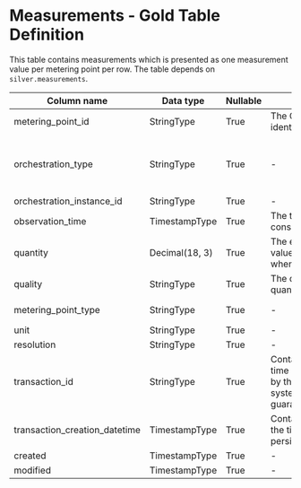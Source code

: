 # Measurements - Gold Table Definition

This table contains measurements which is presented as one measurement value per metering point per row. The table depends on `silver.measurements`.

| Column name | Data type | Nullable | Description | Constraints |
| - | - | - | - | - |
| metering_point_id | StringType | True | The GSRN number that uniquely identifies the metering point | Exactly 18 digits |
| orchestration_type | StringType | True | - | Valid values ["submitted", "migration", "electrical_heating", "capacity_settlement"] |
| orchestration_instance_id | StringType | True | - | Not null |
| observation_time | TimestampType | True | The time when the energy was consumed/produced/exchanged | - |
| quantity | Decimal(18, 3) | True | The energy quantity. Negative values allowed. May be null when the quality is 'missing' | - |
| quality | StringType | True | The quality of the energy quantity | Valid [quality](https://github.com/Energinet-DataHub/opengeh-python-packages/blob/main/source/geh_common/src/geh_common/domain/types/quantity_quality.py) values |
| metering_point_type | StringType | True | - | Valid [metering point type](https://github.com/Energinet-DataHub/opengeh-python-packages/blob/main/source/geh_common/src/geh_common/domain/types/metering_point_type.py) values |
| unit | StringType | True | - | Not null |
| resolution | StringType | True | - | Not null |
| transaction_id | StringType | True | Contains an ID for the specific time series transaction, provided by the sender or the source system. Uniqueness not guaranteed | - |
| transaction_creation_datetime | TimestampType | True | Contains the UTC time for when the time series data was persisted in source system | - |
| created | TimestampType | True | - | - |
| modified | TimestampType | True | - | - |

